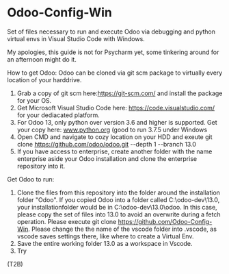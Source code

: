 # Odoo-Config-Win
Set of files necessary to run and execute Odoo via debugging and python virtual envs in Visual Studio Code with Windows.

My apologies, this guide is not for Psycharm yet, some tinkering around for an afternoon might do it.

How to get Odoo:
Odoo can be cloned via git scm package to virtually every location of your harddrive.
1. Grab a copy of git scm here:https://git-scm.com/ and install the package for your OS.
2. Get Microsoft Visual Studio Code here: https://code.visualstudio.com/ for your dediacated platform.
3. For Odoo 13, only python over version 3.6 and higher is supported. Get your copy here: www.python.org (good to run 3.7.5 under Windows
4. Open CMD and navigate to cozy location on your HDD and exeute git clone https://github.com/odoo/odoo.git --depth 1 --branch 13.0
5. If you have access to enterprise, create another folder with the name enterprise aside your Odoo installation and clone the enterprise repository into it.

Get Odoo to run:
1. Clone the files from this repository into the folder around the installation folder "Odoo". If you copied Odoo into a folder called C:\odoo-dev\13.0, your installationfolder would be in C:\odoo-dev\13.0\odoo. In this case, please copy the set of files into 13.0 to avoid an overwrite during a fetch operation. Please execute git clone https://github.com/Odoo-Config-Win. Please change the the name of the vscode folder into .vscode, as vscode saves settings there, like where to create a Virtual Env.
2. Save the entire working folder 13.0 as a workspace in Vscode.
3. Try

(T2B)
